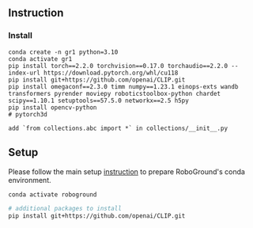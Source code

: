 ## Instruction
### Install
```
conda create -n gr1 python=3.10
conda activate gr1
pip install torch==2.2.0 torchvision==0.17.0 torchaudio==2.2.0 --index-url https://download.pytorch.org/whl/cu118
pip install git+https://github.com/openai/CLIP.git
pip install omegaconf==2.3.0 timm numpy==1.23.1 einops-exts wandb transformers pyrender moviepy roboticstoolbox-python chardet scipy==1.10.1 setuptools==57.5.0 networkx==2.5 h5py
pip install opencv-python
# pytorch3d

add `from collections.abc import *` in collections/__init__.py

```


## Setup
Please follow the main setup [instruction](https://github.com/ZzZZCHS/RoboGround?tab=readme-ov-file#-environment-setup) to prepare RoboGround's conda environment.

```bash
conda activate roboground

# additional packages to install
pip install git+https://github.com/openai/CLIP.git
```

